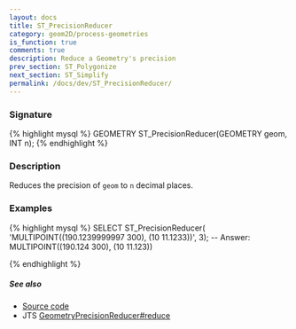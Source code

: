 ```yaml
---
layout: docs
title: ST_PrecisionReducer
category: geom2D/process-geometries
is_function: true
comments: true
description: Reduce a Geometry's precision
prev_section: ST_Polygonize
next_section: ST_Simplify
permalink: /docs/dev/ST_PrecisionReducer/
---
```


### Signature

{% highlight mysql %}
GEOMETRY ST_PrecisionReducer(GEOMETRY geom, INT n);
{% endhighlight %}

### Description

Reduces the precision of `geom` to `n` decimal places.

### Examples

{% highlight mysql %}
SELECT ST_PrecisionReducer(
            'MULTIPOINT((190.1239999997 300), (10 11.1233))', 3);
-- Answer:   MULTIPOINT((190.124 300), (10 11.123))

{% endhighlight %}

##### See also

* <a href="https://github.com/irstv/H2GIS/blob/master/h2spatial-ext/src/main/java/org/h2gis/h2spatialext/function/spatial/processing/ST_PrecisionReducer.java" target="_blank">Source code</a>
* JTS [GeometryPrecisionReducer#reduce][jts]

[jts]: http://tsusiatsoftware.net/jts/javadoc/com/vividsolutions/jts/precision/GeometryPrecisionReducer.html#reduce(com.vividsolutions.jts.geom.Geometry)
